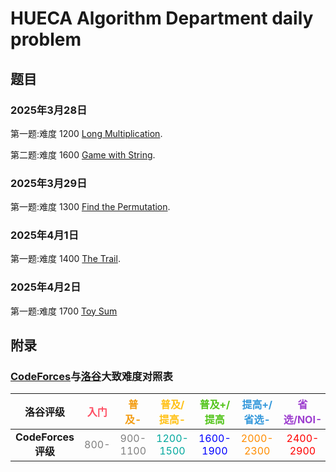 # HUECA Algorithm Department daily problem
## 题目
### 2025年3月28日

第一题:难度 1200 [Long Multiplication](https://codeforces.com/problemset/problem/1954/C).

第二题:难度 1600 [Game with String](https://codeforces.com/problemset/problem/930/B).

### 2025年3月29日 

第一题:难度 1300 [Find the Permutation](https://codeforces.com/contest/2056/problem/B).

### 2025年4月1日

第一题:难度 1400 [The Trail](https://codeforces.com/contest/2055/problem/C).

###  2025年4月2日

第一题:难度 1700 [Toy Sum](https://codeforces.com/problemset/problem/405/D)
## 附录 
### [CodeForces](https://codeforces.com/)与[洛谷](https://www.luogu.com.cn/)大致难度对照表
|      洛谷评级      | <span style="color: #FE4C61;">入门</span> |  <span style="color: #F39C11;">普及-</span>   | <span style="color: #FFC116;">普及/提高-</span> | <span style="color: #52C41A;">普及+/提高</span> | <span style="color: #3498DB;">提高+/省选-</span> | <span style="color: #9D3DCF;">省选/NOI-</span> | <span style="color: #0E1D69;">NOI/NOI+/CTSC</span> |
| :----------------: | :---------------------------------------: | :-------------------------------------------: | :---------------------------------------------: | :---------------------------------------------: | :----------------------------------------------: | :--------------------------------------------: | :------------------------------------------------: |
| **CodeForces评级** | <span style="color: #808080;">800-</span> | <span style="color: #808080;">900-1100</span> | <span style="color: #03a89e;">1200-1500</span>  | <span style="color: #0000ff;">1600-1900</span>  |  <span style="color: #ff8c00;">2000-2300</span>  | <span style="color: #ff0000;">2400-2900</span> |     <span style="color: #ff0000;">3000+</span>     |
